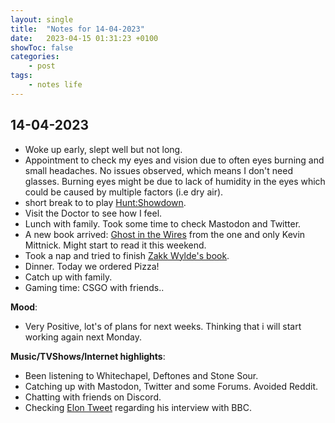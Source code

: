 ```yaml
---
layout: single
title:  "Notes for 14-04-2023"
date:   2023-04-15 01:31:23 +0100
showToc: false
categories: 
    - post
tags:
    - notes life
---
```


## 14-04-2023

* Woke up early, slept well but not long.
* Appointment to check my eyes and vision due to often eyes burning and small headaches. No issues observed, which means I don't need glasses. Burning eyes might be due to lack of humidity in the eyes which could be caused by multiple factors (i.e dry air).
* short break to to play [Hunt:Showdown](https://www.huntshowdown.com/game).
* Visit the Doctor to see how I feel.
* Lunch with family. Took some time to check Mastodon and Twitter. 
* A new book arrived: [Ghost in the Wires](https://www.goodreads.com/book/show/10256723-ghost-in-the-wires) from the one and only Kevin Mittnick. Might start to read it this weekend.
* Took a nap and tried to finish [Zakk Wylde's book](https://www.goodreads.com/book/show/11763119-bringing-metal-to-the-children?from_search=true&from_srp=true&qid=vJoMMq7728&rank=1).
* Dinner. Today we ordered Pizza!
* Catch up with family.
* Gaming time: CSGO with friends..

**Mood**: 
* Very Positive, lot's of plans for next weeks. Thinking that i will start working again next Monday.

**Music/TVShows/Internet highlights**: 
* Been listening to Whitechapel, Deftones and Stone Sour.
* Catching up with Mastodon, Twitter and some Forums. Avoided Reddit.
* Chatting with friends on Discord.
* Checking [Elon Tweet](https://twitter.com/elonmusk/status/1646187123077447680?s=20) regarding his interview with BBC.
